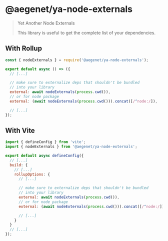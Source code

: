 # @aegenet/ya-node-externals

> Yet Another Node Externals
>
> This library is useful to get the complete list of your dependencies.

## With Rollup

```js rollup.config.js
const { nodeExternals } = require('@aegenet/ya-node-externals');

export default async () => ({
  // [...]

  // make sure to externalize deps that shouldn't be bundled
  // into your library
  external: await nodeExternals(process.cwd()),
  // or for node package
  external: (await nodeExternals(process.cwd())).concat([/^node:/]),

  // [...]
});   
```

## With Vite

```js vite.config.js
import { defineConfig } from 'vite';
import { nodeExternals } from '@aegenet/ya-node-externals';

export default async defineConfig({
  // [...]
  build: {
    // [...]
    rollupOptions: {
      // [...]

      // make sure to externalize deps that shouldn't be bundled
      // into your library
      external: await nodeExternals(process.cwd()),
      // or for node package
      external: (await nodeExternals(process.cwd())).concat([/^node:/]),

      // [...]
    }
  }
  // [...]
});
```
